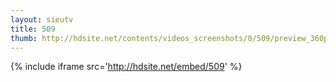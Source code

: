 ```yaml
---
layout: sieutv
title: 509
thumb: http://hdsite.net/contents/videos_screenshots/0/509/preview_360p.mp4.jpg
---
```

{% include iframe src='http://hdsite.net/embed/509' %}
 
